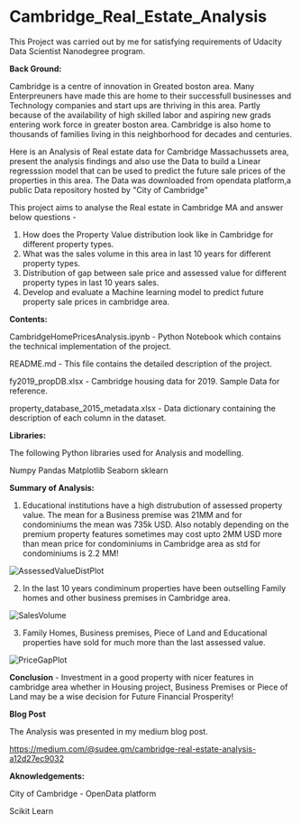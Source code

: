 # Cambridge_Real_Estate_Analysis
This Project was carried out by me for satisfying requirements of Udacity Data Scientist Nanodegree program.

**Back Ground:**

Cambridge is a centre of innovation in Greated boston area. Many Enterpreuners have made this are home to their successfull businesses and Technology companies 
and start ups are thriving in this area. Partly because of the availability of high skilled labor and aspiring new grads entering work force in greater boston area. 
Cambridge is also home to thousands of families living in this neighborhood for decades and centuries. 

Here is an Analysis of Real estate data for Cambridge Massachussets area, present the analysis findings and also use the Data to build a Linear regresssion model that can be used to predict the future sale prices of the properties in this area. The Data was downloaded from opendata platform,a public Data repository hosted by "City of Cambridge"

This project aims to analyse the Real estate in Cambridge MA and answer below questions - 
1. How does the Property Value distribution look like in Cambridge for different property types. 
2. What was the sales volume in this area in last 10 years for different property types. 
3. Distribution of gap between sale price and assessed value for different property types in last 10 years sales.
4. Develop and evaluate a Machine learning model to predict future property sale prices in cambridge area.


**Contents:**

CambridgeHomePricesAnalysis.ipynb - Python Notebook which contains the technical implementation of the project.

README.md - This file contains the detailed description of the project.

fy2019_propDB.xlsx - Cambridge housing data for 2019. Sample Data for reference.

property_database_2015_metadata.xlsx - Data dictionary containing the description of each column in the dataset.



**Libraries:**

The following Python libraries used for Analysis and modelling.

Numpy
Pandas
Matplotlib
Seaborn
sklearn

**Summary of Analysis:**

1. Educational institutions have a high distrubution of assessed property value. 
The mean for a Business premise was 21MM and for condominiums the mean was 735k USD.
Also notably depending on the premium property features sometimes may cost upto 2MM USD 
more than mean price for condominiums in Cambridge area as std for condominiums is 2.2 MM!

![AssessedValueDistPlot](https://user-images.githubusercontent.com/52425499/127932879-6d7b3e59-5dd3-4f98-9d6b-14d4d12d1278.jpg)


2. In the last 10 years condiminum properties have been outselling Family homes and other business premises in Cambridge area.

![SalesVolume](https://user-images.githubusercontent.com/52425499/127932922-a23690d1-9546-48c9-9ab5-cb3131a0bb70.png)


3. Family Homes, Business premises, Piece of Land and Educational properties have sold for much more than the last assessed value.

![PriceGapPlot](https://user-images.githubusercontent.com/52425499/127932944-d6f30166-4f09-424f-83d2-96c87086dc90.png)


**Conclusion** - Investment in a good property with nicer features 
in cambridge area whether in Housing project, Business Premises or Piece of Land may be a wise decision for Future Financial Prosperity!

**Blog Post**

The Analysis was presented in my medium blog post.

https://medium.com/@sudee.gm/cambridge-real-estate-analysis-a12d27ec9032

**Aknowledgements:**

City of Cambridge - OpenData platform

Scikit Learn



